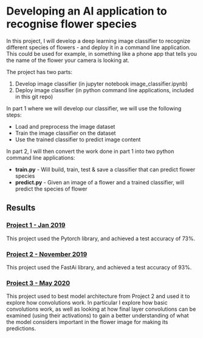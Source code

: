 # Developing an AI application to recognise flower species

In this project, I will develop a deep learning image classifier to recognize different species of flowers - and deploy it in a command line application. This could be used for example, in something like a phone app that tells you the name of the flower your camera is looking at.

The project has two parts:

1. Develop image classifier (in jupyter notebook image_classifier.ipynb)
2. Deploy image classifier (in python command line applications, included in this git repo)

In part 1 where we will develop our classifier, we will use the following steps:

- Load and preprocess the image dataset
- Train the image classifier on the dataset
- Use the trained classifier to predict image content

In part 2, I will then convert the work done in part 1 into two python command line applications:

- **train.py** - Will build, train, test & save a classifier that can predict flower species
- **predict.py** - Given an image of a flower and a trained classifier, will predict the species of flower

## Results

### [Project 1 - Jan 2019](https://github.com/pranath/flower_recognition/blob/master/image_classifier.ipynb)

This project used the Pytorch library, and achieved a test accuracy of 73%.

### [Project 2 - November 2019](http://localhost:8888/notebooks/image-classifier-v2.ipynb)

This project used the FastAi library, and achieved a test accuracy of 93%.

### [Project 3 - May 2020](http://localhost:8888/notebooks/image-classifier-v3.ipynb)

This project used to best model architecture from Project 2 and used it to explore how convolutions work. In particular I explore how basic convolutions work, as well as looking at how final layer convolutions can be examined (using their activations) to gain a better understanding of what the model considers important in the flower image for making its predictions.

